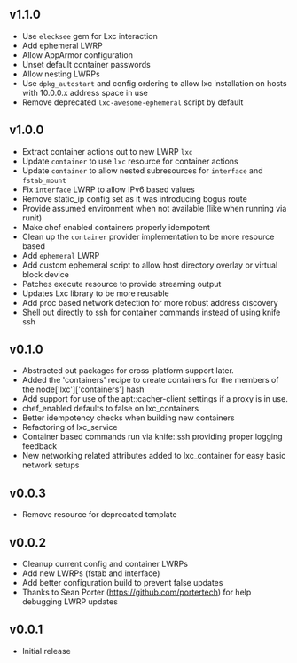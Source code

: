 ## v1.1.0
* Use `elecksee` gem for Lxc interaction
* Add ephemeral LWRP
* Allow AppArmor configuration
* Unset default container passwords
* Allow nesting LWRPs
* Use `dpkg_autostart` and config ordering to allow lxc installation on hosts with 10.0.0.x address space in use
* Remove deprecated `lxc-awesome-ephemeral` script by default

## v1.0.0
* Extract container actions out to new LWRP `lxc`
* Update `container` to use `lxc` resource for container actions
* Update `container` to allow nested subresources for `interface` and `fstab_mount`
* Fix `interface` LWRP to allow IPv6 based values
* Remove static_ip config set as it was introducing bogus route
* Provide assumed environment when not available (like when running via runit)
* Make chef enabled containers properly idempotent
* Clean up the `container` provider implementation to be more resource based
* Add `ephemeral` LWRP
* Add custom ephemeral script to allow host directory overlay or virtual block device
* Patches execute resource to provide streaming output
* Updates Lxc library to be more reusable
* Add proc based network detection for more robust address discovery
* Shell out directly to ssh for container commands instead of using knife ssh

## v0.1.0
* Abstracted out packages for cross-platform support later.
* Added the 'containers' recipe to create containers for the members of the node['lxc']['containers'] hash
* Add support for use of the apt::cacher-client settings if a proxy is in use.
* chef_enabled defaults to false on lxc_containers
* Better idempotency checks when building new containers
* Refactoring of lxc_service
* Container based commands run via knife::ssh providing proper logging feedback
* New networking related attributes added to lxc_container for easy basic network setups

## v0.0.3
* Remove resource for deprecated template

## v0.0.2
* Cleanup current config and container LWRPs
* Add new LWRPs (fstab and interface)
* Add better configuration build to prevent false updates
* Thanks to Sean Porter (https://github.com/portertech) for help debugging LWRP updates

## v0.0.1
* Initial release
